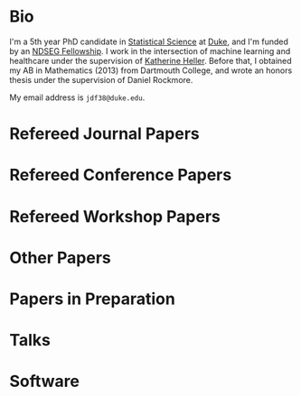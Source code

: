 # Bio
I'm a 5th year PhD candidate in [Statistical Science](https://stat.duke.edu) at [Duke](https://duke.edu), and I'm funded by an [NDSEG Fellowship](https://ndseg.asee.org/).  I work in the intersection of machine learning and healthcare under the supervision of [Katherine Heller](http://www2.stat.duke.edu/~kheller/). Before that, I obtained my AB in Mathematics (2013) from Dartmouth College, and wrote an honors thesis under the supervision of Daniel Rockmore.

My email address is ``jdf38@duke.edu``. 

# Refereed Journal Papers 

# Refereed Conference Papers 

# Refereed Workshop Papers 

# Other Papers 

# Papers in Preparation 

# Talks 

# Software

